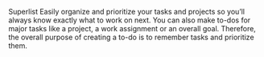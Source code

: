 Superlist
Easily organize and prioritize your tasks and projects so you’ll always know exactly what to work on next.
You can also make to-dos for major tasks like a project, a work assignment or an overall goal. Therefore, the overall purpose of creating a to-do is to remember tasks and prioritize them.
